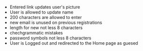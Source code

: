 - Entered link updates user's picture
- User is allowed to update name
- 200 characters are allowed to enter
- new email is unused on previous registrations
- length for new not less 8 characters
- chechgrammatic mistakes
- password symbols not less 8 characters
- User is Logged out and redirected to the Home page as guesed
